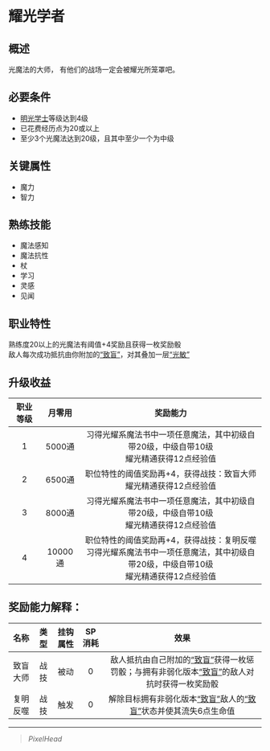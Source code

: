 # 耀光学者

## 概述

光魔法的大师， 有他们的战场一定会被耀光所笼罩吧。

## 必要条件

* <a href="../lightBachelor" target="_blank">明光学士</a>等级达到4级
* 已花费经历点为20或以上
* 至少3个光魔法达到20级，且其中至少一个为中级

## 关键属性

* 魔力
* 智力

## 熟练技能

* 魔法感知
* 魔法抗性
* 杖
* 学习
* 灵感
* 见闻
  
## 职业特性

熟练度20以上的光魔法有阈值+4奖励且获得一枚奖励骰<br>敌人每次成功抵抗由你附加的<a href="../../../../status/normal/#致盲" target="_blank">“致盲”</a>，对其叠加一层<a href="../../../../status/mark/#光敏" target="_blank">“光敏”</a>

## 升级收益

职业等级|月零用|奖励能力
:--:|:--:|:--:
1|5000通|习得光耀系魔法书中一项任意魔法，其中初级自带20级，中级自带10级<br>耀光精通获得12点经验值
2|6500通|职位特性的阈值奖励再+4，获得战技：致盲大师<br>耀光精通获得12点经验值
3|8000通|习得光耀系魔法书中一项任意魔法，其中初级自带20级，中级自带10级<br>耀光精通获得12点经验值
4|10000通|职位特性的阈值奖励再+4，获得战技：复明反噬<br>习得光耀系魔法书中一项任意魔法，其中初级自带20级，中级自带10级<br>耀光精通获得12点经验值

## 奖励能力解释：

名称|类型|挂钩属性|SP消耗|效果
:--:|:--:|:--:|:--:|:--:
致盲大师|战技|被动|0|敌人抵抗由自己附加的<a href="../../../../status/normal/#致盲" target="_blank">“致盲”</a>获得一枚惩罚骰；与拥有非弱化版本<a href="../../../../status/normal/#致盲" target="_blank">“致盲”</a>的敌人对抗时获得一枚奖励骰
复明反噬|战技|触发|0|解除目标拥有非弱化版本<a href="../../../../status/normal/#致盲" target="_blank">“致盲”</a>敌人的<a href="../../../../status/normal/#致盲" target="_blank">“致盲”</a>状态并使其流失6点生命值

---

> *PixelHead*
